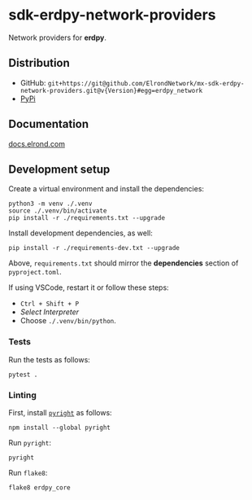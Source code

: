# sdk-erdpy-network-providers

Network providers for **erdpy**.

## Distribution
 
 - GitHub: `git+https://git@github.com/ElrondNetwork/mx-sdk-erdpy-network-providers.git@v{Version}#egg=erdpy_network`
 - [PyPi](https://pypi.org/user/elrond/)

## Documentation
[docs.elrond.com](https://docs.elrond.com/sdk-and-tools/erdpy/erdpy/)

## Development setup

Create a virtual environment and install the dependencies:

```
python3 -m venv ./.venv
source ./.venv/bin/activate
pip install -r ./requirements.txt --upgrade
```


Install development dependencies, as well:

```
pip install -r ./requirements-dev.txt --upgrade
```

Above, `requirements.txt` should mirror the **dependencies** section of `pyproject.toml`.

If using VSCode, restart it or follow these steps:
 - `Ctrl + Shift + P`
 - _Select Interpreter_
 - Choose `./.venv/bin/python`.
 
### Tests

Run the tests as follows:

```
pytest .
```

### Linting

First, install [`pyright`](https://github.com/microsoft/pyright) as follows:

```
npm install --global pyright
```

Run `pyright`:

```
pyright
```

Run `flake8`:

```
flake8 erdpy_core
```
